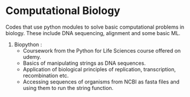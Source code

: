 # Computational Biology

Codes that use python modules to solve basic computational problems in biology. These include DNA sequencing, alignment and some basic ML.

1. Biopython :
   - Coursework from the Python for Life Sciences course offered on udemy.
   - Basics of manipulating strings as DNA sequences.
   - Application of biological principles of replication, transcription, recombination etc.
   - Accessing sequences of organisms from NCBI as fasta files and using them to run the string function. 
